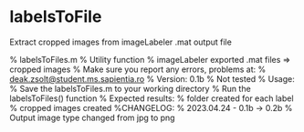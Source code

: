 # labelsToFile
Extract cropped images from imageLabeler .mat output file

% labelsToFiles.m
% Utility function
% imageLabeler exported .mat files => cropped images
% Make sure you report any errors, problems at:
% deak.zsolt@student.ms.sapientia.ro
% Version: 0.1b
% Not tested
% Usage:
%   Save the labelsToFiles.m to your working directory
%   Run the labelsToFiles() function
% Expected results:
%   folder created for each label
%   cropped images created
%CHANGELOG:
%   2023.04.24 - 0.1b -> 0.2b
%   Output image type changed from jpg to png
